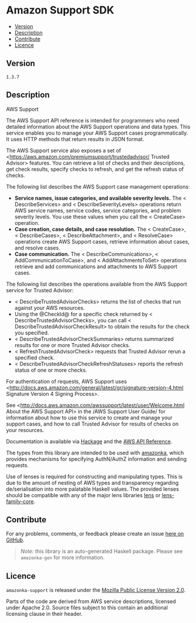 # Amazon Support SDK

* [Version](#version)
* [Description](#description)
* [Contribute](#contribute)
* [Licence](#licence)


## Version

`1.3.7`


## Description

AWS Support

The AWS Support API reference is intended for programmers who need
detailed information about the AWS Support operations and data types.
This service enables you to manage your AWS Support cases
programmatically. It uses HTTP methods that return results in JSON
format.

The AWS Support service also exposes a set of
<https://aws.amazon.com/premiumsupport/trustedadvisor/ Trusted Advisor>
features. You can retrieve a list of checks and their descriptions, get
check results, specify checks to refresh, and get the refresh status of
checks.

The following list describes the AWS Support case management operations:

-   __Service names, issue categories, and available severity levels.__
    The < DescribeServices> and < DescribeSeverityLevels> operations
    return AWS service names, service codes, service categories, and
    problem severity levels. You use these values when you call the
    < CreateCase> operation.
-   __Case creation, case details, and case resolution.__ The
    < CreateCase>, < DescribeCases>, < DescribeAttachment>, and
    < ResolveCase> operations create AWS Support cases, retrieve
    information about cases, and resolve cases.
-   __Case communication.__ The < DescribeCommunications>,
    < AddCommunicationToCase>, and < AddAttachmentsToSet> operations
    retrieve and add communications and attachments to AWS Support
    cases.

The following list describes the operations available from the AWS
Support service for Trusted Advisor:

-   < DescribeTrustedAdvisorChecks> returns the list of checks that run
    against your AWS resources.
-   Using the @CheckId@ for a specific check returned by
    < DescribeTrustedAdvisorChecks>, you can call
    < DescribeTrustedAdvisorCheckResult> to obtain the results for the
    check you specified.
-   < DescribeTrustedAdvisorCheckSummaries> returns summarized results
    for one or more Trusted Advisor checks.
-   < RefreshTrustedAdvisorCheck> requests that Trusted Advisor rerun a
    specified check.
-   < DescribeTrustedAdvisorCheckRefreshStatuses> reports the refresh
    status of one or more checks.

For authentication of requests, AWS Support uses
<http://docs.aws.amazon.com/general/latest/gr/signature-version-4.html Signature Version 4 Signing Process>.

See
<http://docs.aws.amazon.com/awssupport/latest/user/Welcome.html About the AWS Support API>
in the /AWS Support User Guide/ for information about how to use this
service to create and manage your support cases, and how to call Trusted
Advisor for results of checks on your resources.

Documentation is available via [Hackage](http://hackage.haskell.org/package/amazonka-support)
and the [AWS API Reference](http://docs.aws.amazon.com/awssupport/latest/APIReference/Welcome.html).

The types from this library are intended to be used with [amazonka](http://hackage.haskell.org/package/amazonka),
which provides mechanisms for specifying AuthN/AuthZ information and sending requests.

Use of lenses is required for constructing and manipulating types.
This is due to the amount of nesting of AWS types and transparency regarding
de/serialisation into more palatable Haskell values.
The provided lenses should be compatible with any of the major lens libraries
[lens](http://hackage.haskell.org/package/lens) or [lens-family-core](http://hackage.haskell.org/package/lens-family-core).

## Contribute

For any problems, comments, or feedback please create an issue [here on GitHub](https://github.com/brendanhay/amazonka/issues).

> _Note:_ this library is an auto-generated Haskell package. Please see `amazonka-gen` for more information.


## Licence

`amazonka-support` is released under the [Mozilla Public License Version 2.0](http://www.mozilla.org/MPL/).

Parts of the code are derived from AWS service descriptions, licensed under Apache 2.0.
Source files subject to this contain an additional licensing clause in their header.
